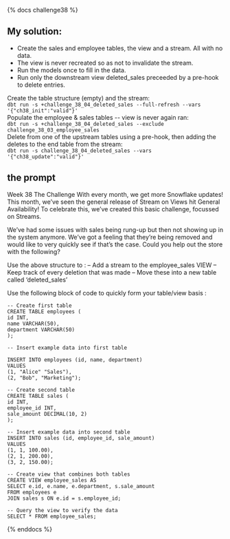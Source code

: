 {% docs challenge38 %}
## My solution:
- Create the sales and employee tables, the view and a stream. All with no data.
- The view is never recreated so as not to invalidate the stream.
- Run the models once to fill in the data.
- Run only the downstream view deleted_sales preceeded by a pre-hook to delete entries.

Create the table structure (empty) and the stream:  
`dbt run -s +challenge_38_04_deleted_sales --full-refresh --vars '{"ch38_init":"valid"}'`  
Populate the employee & sales tables -- view is never again ran:  
`dbt run -s +challenge_38_04_deleted_sales --exclude challenge_38_03_employee_sales`  
Delete from one of the upstream tables using a pre-hook, then adding the deletes
to the end table from the stream:  
`dbt run -s challenge_38_04_deleted_sales --vars '{"ch38_update":"valid"}'`  


## the prompt
Week 38
The Challenge
With every month, we get more Snowflake updates! This month, we’ve seen the general release of Stream on Views hit General Availability!
To celebrate this, we’ve created this basic challenge, focussed on Streams.


We’ve had some issues with sales being rung-up but then not showing up in the system anymore. We’ve got a feeling that they’re being removed and would like to very quickly see if that’s the case. Could you help out the store with the following?

Use the above structure to :
– Add a stream to the employee_sales VIEW
– Keep track of every deletion that was made
– Move these into a new table called ‘deleted_sales’

Use the following block of code to quickly form your table/view basis :
```
-- Create first table
CREATE TABLE employees (
id INT,
name VARCHAR(50),
department VARCHAR(50)
);

-- Insert example data into first table

INSERT INTO employees (id, name, department)
VALUES
(1, "Alice" "Sales"),
(2, "Bob", "Marketing");

-- Create second table
CREATE TABLE sales (
id INT,
employee_id INT,
sale_amount DECIMAL(10, 2)
);

-- Insert example data into second table
INSERT INTO sales (id, employee_id, sale_amount)
VALUES
(1, 1, 100.00),
(2, 1, 200.00),
(3, 2, 150.00);

-- Create view that combines both tables
CREATE VIEW employee_sales AS
SELECT e.id, e.name, e.department, s.sale_amount
FROM employees e
JOIN sales s ON e.id = s.employee_id;

-- Query the view to verify the data
SELECT * FROM employee_sales;
```
{% enddocs %}